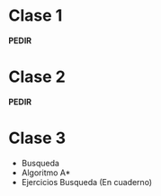 # Clase 1

**PEDIR**

# Clase 2

**PEDIR**

# Clase 3

* Busqueda
* Algoritmo A*
* Ejercicios Busqueda (En cuaderno)
